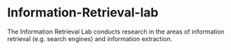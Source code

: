 # Information-Retrieval-lab
The Information Retrieval Lab conducts research in the areas of information retrieval (e.g. search engines) and information extraction.


